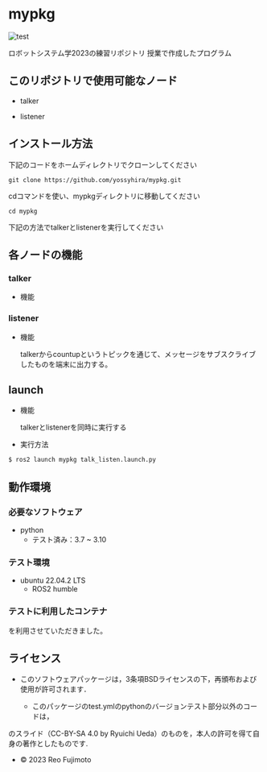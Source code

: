 # mypkg
![test](https://github.com/reofujimoto/mypkg/actions/workflows/test.yml/badge.svg)

ロボットシステム学2023の練習リポジトリ
授業で作成したプログラム

## このリポジトリで使用可能なノード
* talker

* listener

## インストール方法
下記のコードをホームディレクトリでクローンしてください
```
git clone https://github.com/yossyhira/mypkg.git
```
cdコマンドを使い、mypkgディレクトリに移動してください
```
cd mypkg
```
下記の方法でtalkerとlistenerを実行してください

## 各ノードの機能


### talker
* 機能


### listener
* 機能

  talkerからcountupというトピックを通じて、メッセージをサブスクライブしたものを端末に出力する。

## launch
* 機能

  talkerとlistenerを同時に実行する

* 実行方法

```bash
$ ros2 launch mypkg talk_listen.launch.py


```


## 動作環境
### 必要なソフトウェア　

* python
  * テスト済み：3.7 ~ 3.10

### テスト環境
* ubuntu 22.04.2 LTS
  * ROS2 humble

### テストに利用したコンテナ


を利用させていただきました。

## ライセンス
* このソフトウェアパッケージは，3条項BSDライセンスの下，再頒布および使用が許可されます．
  
  * このパッケージのtest.ymlのpythonのバージョンテスト部分以外のコードは，

のスライド（CC-BY-SA 4.0 by Ryuichi Ueda）のものを，本人の許可を得て自身の著作としたものです.

  * © 2023 Reo Fujimoto 
